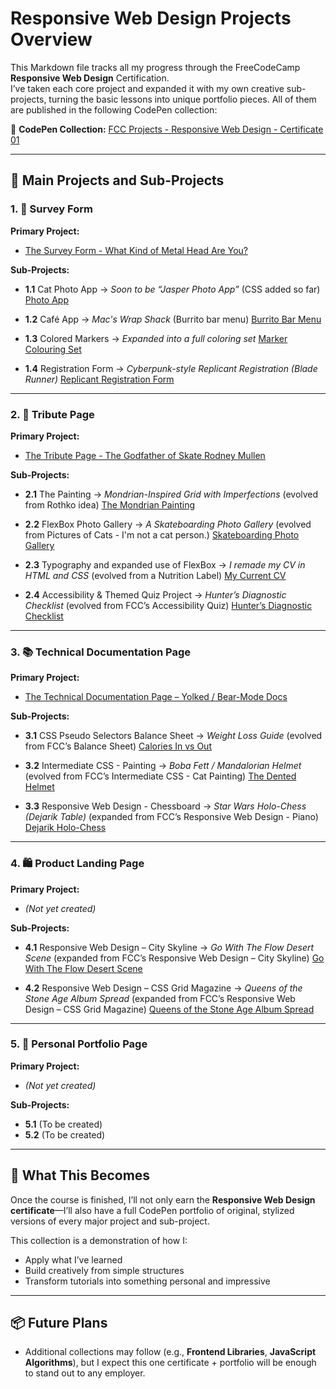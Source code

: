 # Responsive Web Design Projects Overview

This Markdown file tracks all my progress through the FreeCodeCamp **Responsive Web Design** Certification.  
I’ve taken each core project and expanded it with my own creative sub-projects, turning the basic lessons into unique portfolio pieces. All of them are published in the following CodePen collection:


🔗 **CodePen Collection:** [FCC Projects - Responsive Web Design - Certificate 01](https://codepen.io/collection/OyNaGb)  

---

## 📁 Main Projects and Sub-Projects

### 1. 🧾 Survey Form  
**Primary Project:**  
- [The Survey Form - What Kind of Metal Head Are You?](https://codepen.io/Mike-MacDonagh/pen/ByoZwao)

**Sub-Projects:**  
- **1.1** Cat Photo App → *Soon to be “Jasper Photo App”* (CSS added so far)
    [Photo App](https://codepen.io/Mike-MacDonagh/pen/yyYMrMM)

- **1.2** Café App → *Mac's Wrap Shack* (Burrito bar menu)
    [Burrito Bar Menu](https://codepen.io/Mike-MacDonagh/pen/raOybGY)

- **1.3** Colored Markers → *Expanded into a full coloring set*
    [Marker Colouring Set](https://codepen.io/Mike-MacDonagh/pen/EaVmymK)

- **1.4** Registration Form → *Cyberpunk-style Replicant Registration (Blade Runner)*
    [Replicant Registration Form](https://codepen.io/Mike-MacDonagh/pen/azvwyQq)

---

### 2. 🎨 Tribute Page  
**Primary Project:**  
- [The Tribute Page - The Godfather of Skate Rodney Mullen](https://codepen.io/Mike-MacDonagh/pen/JoYWqdV)

**Sub-Projects:**  
- **2.1** The Painting → *Mondrian-Inspired Grid with Imperfections* (evolved from Rothko idea)
    [The Mondrian Painting](https://codepen.io/Mike-MacDonagh/pen/pvjwYVY)

- **2.2** FlexBox Photo Gallery → *A Skateboarding Photo Gallery* (evolved from Pictures of Cats - I'm not a cat person.)
    [Skateboarding Photo Gallery](https://codepen.io/Mike-MacDonagh/pen/RNWZrBe)

- **2.3** Typography and expanded use of FlexBox → *I remade my CV in HTML and CSS* (evolved from a Nutrition Label)
    [My Current CV](https://codepen.io/Mike-MacDonagh/pen/EaVvWwZ)

- **2.4** Accessibility & Themed Quiz Project → *Hunter’s Diagnostic Checklist* (evolved from FCC’s Accessibility Quiz)
    [Hunter’s Diagnostic Checklist](https://codepen.io/Mike-MacDonagh/pen/EaVvWwZ)

---

### 3. 📚 Technical Documentation Page  
**Primary Project:**  
- [The Technical Documentation Page – Yolked / Bear-Mode Docs](https://codepen.io/Mike-MacDonagh/pen/EaVRjgM)

**Sub-Projects:**  
- **3.1** CSS Pseudo Selectors Balance Sheet → *Weight Loss Guide* (evolved from FCC’s Balance Sheet)
    [Calories In vs Out](https://codepen.io/Mike-MacDonagh/pen/YPyEjwb)

- **3.2** Intermediate CSS - Painting → *Boba Fett / Mandalorian Helmet* (evolved from FCC’s Intermediate CSS - Cat Painting)
    [The Dented Helmet](https://codepen.io/Mike-MacDonagh/pen/EaVQNQg)
   
- **3.3** Responsive Web Design - Chessboard → *Star Wars Holo-Chess (Dejarik Table)* (expanded from FCC’s Responsive Web Design - Piano)  
    [Dejarik Holo-Chess](https://codepen.io/Mike-MacDonagh/pen/VYvxzeq)

---

### 4. 🛍️ Product Landing Page  
**Primary Project:**  
- _(Not yet created)_

**Sub-Projects:**  
- **4.1** Responsive Web Design – City Skyline → *Go With The Flow Desert Scene* (expanded from FCC’s Responsive Web Design – City Skyline) [Go With The Flow Desert Scene](https://codepen.io/Mike-MacDonagh/pen/KwdxVLM)

- **4.2** Responsive Web Design – CSS Grid Magazine → *Queens of the Stone Age Album Spread* (expanded from FCC’s Responsive Web Design – CSS Grid Magazine) [Queens of the Stone Age Album Spread](https://codepen.io/Mike-MacDonagh/pen/raOZZYL)

---

### 5. 👤 Personal Portfolio Page  
**Primary Project:**  
- _(Not yet created)_

**Sub-Projects:**  
- **5.1** (To be created)  
- **5.2** (To be created)

---

## 🚀 What This Becomes

Once the course is finished, I’ll not only earn the **Responsive Web Design certificate**—I’ll also have a full CodePen portfolio of original, stylized versions of every major project and sub-project.

This collection is a demonstration of how I:
- Apply what I’ve learned
- Build creatively from simple structures
- Transform tutorials into something personal and impressive

---

## 📦 Future Plans

- Additional collections may follow (e.g., **Frontend Libraries**, **JavaScript Algorithms**), but I expect this one certificate + portfolio will be enough to stand out to any employer.
